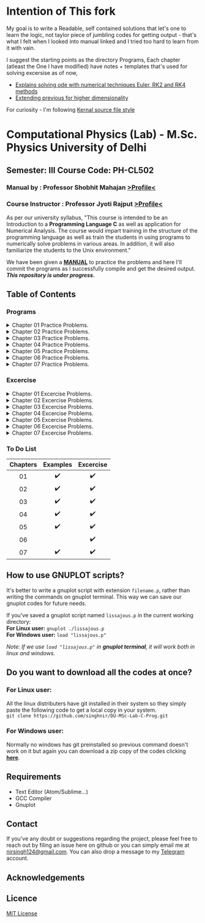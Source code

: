 # Intention of This fork

My goal is to write a Readable, self contained solutions that let's one to learn the logic, not taylor piece of jumbling codes for getting output - that's what
I felt when I looked into manual linked and I tried too hard to learn from it with vain. 

I suggest the starting points as the directory Programs, Each chapter (atleast the One I have modified) have notes + templates that's used for solving excersise
as of now,

<ul>
<li><a href="Programs/CH05/problem_1/"> Explains solving ode with numerical techniques Euler, RK2 and RK4 methods</a></li>
<li><a href="Programs/CH05/problem_2/"> Extending previous for higher dimensionality </a></li>
</ul>




For curiosity - I'm following [Kernal source file style](https://man.openbsd.org/style.9)

# Computational Physics (Lab) - M.Sc. Physics University of Delhi

## Semester: III Course Code: PH-CL502

### Manual by : Professor Shobhit Mahajan [>Profile<](http://people.du.ac.in/~sm/)
### Course Instructor : Professor Jyoti Rajput [>Profile<](http://du.ac.in/du/uploads/Faculty%20Profiles/Physics/Physics_Jyoti_Rajput.pdf)
As per our university syllabus, "This course is intended to be an Introduction to a **Programming Language C** as well as application for Numerical Analysis. The course would impart training in the structure of the programming language as well as train the students in using programs to numerically solve problems in various areas. In addition, it will also familiarize the students to the Unix environment."

We have been given a **[MANUAL](https://drive.google.com/file/d/10ZzmHsvMVDVspZUY6VBRm5HezVoqkNAQ/view?usp=sharing)** to practice the problems and here I'll commit the programs as I successfully compile and get the desired output.<br>
***This repository is under progress.***
## Table of Contents
### Programs

<details>
<summary>Chapter 01 Practice Problems.</summary>
<ul>
<li><a href="Programs/CH01/First.c">1. My First C Programme.</a></li>
<li><a href="Programs/CH01/sinx.c">2. Evaluating trigonometric function sin(x).</a></li>
<li><a href="Programs/CH01/sinxtab.c">3.1. Tabulates values of sin(x) using for loop.</a></li>
<li><a href="Programs/CH01/sinxtab-loops.c">3.2. Tabulates values of sin(x) using all the three loops.</a></li>
<li><a href="Programs/CH01/functionx.c">4.1 Evaluating a function having one variable.</a></li>
<li><a href="Programs/CH01/functionxn.c">4.2 Evaluating a function having two variable.</a></li>
<li><a href="Programs/CH01/storetxt.c">5. Evaluating a function and storing the results.</a></li>
<li><a href="Programs/CH01/palindrome.c">6. To cheack whether a given number is a Palindrome number.</a></li>
<li><a href="Programs/CH01/leapyear.c">7. To cheack whether a given year is a leap year.</a></li>
<li><a href="Programs/CH01/hcf.c">8.1. To find the HCF or GCD of two numbers using the defination.</a></li>
<li><a href="Programs/CH01/hcfrecur.c">8.2. To find the HCF or GCD of two numbers using the recursion.</a></li>
<li><a href="Programs/CH01/prime.c">9.1. Program to generate prime numbers upto n.</a></li>
<li><a href="Programs/CH01/primerange.c">9.2. Program to generate prime numbers in given range.</a></li>
</ul>
</details>

<details>
<summary>Chapter 02 Practice Problems.</summary>
<ul>
<li><a href="Programs/CH02/sinx.p">1.1. Plot of trigonometric function sin(x).</a></li>
<li><a href="Programs/CH02/function.p">1.2. Plot of Example 1.4 function</a></li>
<li><a href="Programs/CH02/sq-cube.p">2.1. Plot from datasheet "sq-cube.txt".</a></li>
<li><a href="Programs/CH02/gmcounter.p">2.2. Plot of GM counter counting Statics "gmcounter.txt".</a></li>
<li><a href="Programs/CH02/epsfile.p">3.1. Saving the plot in eps filetype.</a></li>
<li><a href="Programs/CH02/pngfile.p">3.4. Saving the plot in png filetype.</a></li>
<li><a href="Programs/CH02/periodic.c">4.1. Generating the datasheet for given step function.</a></li>
<li><a href="Programs/CH02/periodic.p">4.2. Plotting the datasheet "periodic.txt" of square wave.</a></li>
</ul>
</details>

<details>
<summary>Chapter 03 Practice Problems.</summary>
<ul>
<li><a href="Programs/CH03/problem_1/">Example 01 : Exponential series</a></li>
<li><a href="Programs/CH03/problem_2/">Example 02 : Sine series</a></li>
<li><a href="Programs/CH03/problem_3/">Example 03 : Cosine series</a></li>
</ul>
</details>

<details>
<summary>Chapter 04 Practice Problems.</summary>
<ul>
<li><a href="Programs/CH04/problem_1/">Example 01 : Bisection Method</a></li>
<li><a href="Programs/CH04/problem_2/">Example 02 : Secant Method</a></li>
<li><a href="Programs/CH04/problem_3/">Example 03 : Newton-Raphson Method</a></li>
</ul>
</details>

<details>
<summary>Chapter 05 Practice Problems.</summary>
<ul>
<li><a href="Programs/CH05/problem_1/">Example 01 : Euler, RK2 and RK4 methods</a></li>
<li><a href="Programs/CH05/problem_2/">Example 02 : 2nd order differential system</a></li>
</ul>
</details>

<details>
<summary>Chapter 06 Practice Problems.</summary>
<ul>

</ul>
</details>

<details>
<summary>Chapter 07 Practice Problems.</summary>
<ul>
<li><a href="Programs/CH07/fibonacci.c">Example 01 : Generating the first 10 Fibonacci numbers</a></li>
<li><a href="Programs/CH07/matrix.c">Example 02 : To print and add 2x3 matrices</a></li>
<li><a href="Programs/CH07/matalloc.c">Example 03 : Using matalloc function</a></li>
</ul>
</details>

### Excercise
<details>
<summary>Chapter 01 Excercise Problems.</summary>
<ul>
<li><a href="Excercise/CH01/trigtable.c">1. Table of the trigonometric functions sin(x), cos(x) and tan(x).</a></li>
<li><a href="Excercise/CH01/absfun.c">2. Make a table of the function f(x,y).</a></li>
<li><a href="Excercise/CH01/pythagorean.c">3. Program to find Pythagorean numbers less than 100.</a></li>
<li><a href="Excercise/CH01/harshad.c">4. Program to find Harshad numbers between 50 and 70 both inclusive.</a></li>
<li><a href="Excercise/CH01/fibonacci1.c">5.1. Program to generate Fibonacci numbers till 200.</a></li>
<li><a href="Excercise/CH01/fibonacci2.c">5.2. Program to generate Fibonacci numbers till any integer.</a></li>
<li><a href="Excercise/CH01/factorial.c">6. Program to calculate the factorial of a given integer.</a></li>
<li><a href="Excercise/CH01/PermuCombi.c">7. Program which calculates <sup>n</sup>C<sub>r</sub> and <sup>n</sup>P<sub>r</sub> for given values of n and r.</a></li>
<li><a href="Excercise/CH01/determinant.c">8. Program to determine the roots of a quadratic equation.</a></li>
</ul>
</details>

<details>
<summary>Chapter 02 Excercise Problems.</summary>
<ul>
<li><a href="Excercise/CH02/problem_1/c_prog_based/">Problem 01 : C program based</a></li>
<li><a href="Excercise/CH02/problem_1/">Problem 01 : Gnuplot script based</a></li>
<li><a href="Excercise/CH02/problem_2/">Problem 02 : Lissajous Figures</a></li>
<li><a href="Excercise/CH02/problem_3/">Problem 03 : Triangular wave function</a></li>
<li><a href="Excercise/CH02/problem_4/">Problem 04 : Orbital wave functions</a></li>
<li><a href="Excercise/CH02/problem_5/">Problem 05 : Bessel functions</a></li>
</ul>
</details>

<details>
<summary>Chapter 03 Excercise Problems.</summary>
<ul>
<li><a href="Excercise/CH03/problem_1/">Problem 01 : Simple series</a></li>
<li><a href="Excercise/CH03/problem_2/">Problem 02 : Cosine series</a></li>
<li><a href="Excercise/CH03/problem_3/">Problem 03 : Bessel series</a></li>
<li><a href="Excercise/CH03/problem_4/">Problem 04 : Series F(z)</a></li>
<li><a href="Excercise/CH03/problem_5/">Problem 05 : Series f(z,n)</a></li>
<li><a href="Excercise/CH03/problem_6/">Problem 06 : Series f(z)</a></li>
</ul>
</details>

<details>
<summary>Chapter 04 Excercise Problems.</summary>
<ul>
<li><a href="Excercise/CH04/problem_1/">Problem 01 : Simple polynomial</a></li>
<li><a href="Excercise/CH04/problem_2/">Problem 02 : Bessel function J0(x)</a></li>
<li><a href="Excercise/CH04/problem_3/">Problem 03 : Tricky function f(x,y)</a></li>
<li><a href="Excercise/CH04/problem_4/">Problem 04 : Kepler's orbit</a></li>
<li><a href="Excercise/CH04/problem_5/">Problem 05 : Chebyshev polynomial U4(x)</a></li>
</ul>
</details>

<details>
<summary>Chapter 05 Excercise Problems.</summary>
<ul>
<li><a href="Excercise/CH05/problem_1/">Problem 01 : Simple ODE</a></li>
<li><a href="Excercise/CH05/problem_2/">Problem 02 : Motion of simple pendulam</a></li>
<li><a href="Excercise/CH05/problem_3/">Problem 03 : Prey-Predator system</a></li>
<li><a href="Excercise/CH05/problem_4/">Problem 04 : Tricky differential equation</a></li>
<li><a href="Excercise/CH05/problem_5/">Problem 05 : Lorenz equations</a></li>
<li><a href="Excercise/CH05/problem_6/">Problem 06 : Bifurcation diagram</a></li>
</ul>
</details>

<details>
<summary>Chapter 06 Excercise Problems.</summary>
<ul>
<li><a href="Excercise/CH06/chapter-6-excercise-sol-all-in-one.pdf/">ALL IN ONE (PDF)</a></li>
<li><a href="Excercise/CH06/prob1.c">Problem 01 : Using trapezoidal and simpson</a></li>
<li><a href="Excercise/CH06/prob2.c/">Problem 02 : Time period of a pendulum</a></li>
<li><a href="Excercise/CH06/prob3.c/">Problem 03 : Particle moving under central force</a></li>
<li><a href="Excercise/CH06/prob4.c/">Problem 04 : Root of the function F(x)</a></li>
<li><a href="Excercise/CH06/prob5.c/">Problem 05 : Bessel function J0</a></li>
<li><a href="Excercise/CH06/prob6.c/">Problem 06 : Bessel function J2</a></li>
</ul>
</details>

<details>
<summary>Chapter 07 Excercise Problems.</summary>
<ul>
<li><a href="Excercise/CH07/prob1.c">Problem 01 : Creating functions for matrix operations</a></li>
<li><a href="Excercise/CH07/prob2.c">Problem 02 : Finding the commutator</a></li>
</ul>
</details>

### To Do List

|Chapters|Examples|Excercise|
|:-:|:-:|:-:|
|01|:heavy_check_mark:|:heavy_check_mark:|
|02|:heavy_check_mark:|:heavy_check_mark:|
|03|:heavy_check_mark:|:heavy_check_mark:|
|04|:heavy_check_mark:|:heavy_check_mark:|
|05|:heavy_check_mark:|:heavy_check_mark:|
|06|          |:heavy_check_mark:|
|07|:heavy_check_mark:|:heavy_check_mark:|

## How to use GNUPLOT scripts?
It's better to write a gnuplot script with extension `filename.p`, rather than writing the commands on gnuplot terminal. This way we can save our gnuplot codes for future needs.<br/>

If you've saved a gnuplot script named `lissajous.p` in the current working directory:<br/>
**For Linux user:** `gnuplot ./lissajous.p`<br/>
**For Windows user:** `load "lissajous.p"`<br/>

*Note: If we use `load "lissajous.p"` in **gnuplot terminal**, it will work both in linux and windows.*

## Do you want to download all the codes at once?
### For Linux user:
All the linux distributers have git installed in their system so they simply paste the following code to get a local copy in your system.<br/>
`git clone https://github.com/singhnir/DU-MSc-Lab-C-Prog.git`
### For Windows user:
Normally no windows has git preinstalled so previous command doesn't work on it but again you can download a zip copy of the codes clicking [**here**](https://github.com/singhnir/DU-MSc-Lab-C-Prog/archive/master.zip).

## Requirements
* Text Editor (Atom/Sublime...)
* GCC Compiler
* Gnuplot

## Contact
If you've any doubt or suggestions regarding the project, please feel free to reach out by filing an issue here on github or you can simply email me at [nirsingh124@gmail.com](mailto:nirsingh124@gmail.com). You can also drop a message to my [Telegram](https://t.me/singhnirmal) account.

## Acknowledgements

## Licence
[MIT License](https://github.com/singhnir/DU-MSc-Lab-C-Prog/blob/master/LICENSE)
